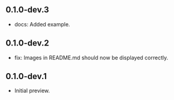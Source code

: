 ## 0.1.0-dev.3

- docs: Added example.

## 0.1.0-dev.2

- fix: Images in README.md should now be displayed correctly.

## 0.1.0-dev.1

- Initial preview.
